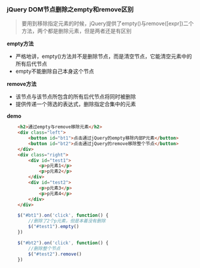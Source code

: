 
### jQuery DOM节点删除之empty和remove区别

> 要用到移除指定元素的时候，jQuery提供了empty()与remove([expr])二个方法，两个都是删除元素，但是两者还是有区别

__empty方法__


* 严格地讲，empty()方法并不是删除节点，而是清空节点，它能清空元素中的所有后代节点
* empty不能删除自己本身这个节点

__remove方法__


* 该节点与该节点所包含的所有后代节点将同时被删除
* 提供传递一个筛选的表达式，删除指定合集中的元素


__demo__

```html
    <h2>通过empty与remove移除元素</h2>
    <div class="left">
        <button id="bt1">点击通过jQuery的empty移除内部P元素</button>
        <button id="bt2">点击通过jQuery的remove移除整个节点</button>
    </div>
    <div class="right">
        <div id="test1">
            <p>p元素1</p>
            <p>p元素2</p>
        </div>
        <div id="test2">
            <p>p元素3</p>
            <p>p元素4</p>
        </div>
    </div>
```
```javaScript
    $("#bt1").on('click', function() {
        //删除了2个p元素，但是本着没有删除
        $("#test1").empty()
    })

    $("#bt2").on('click', function() {
        //删除整个节点
        $("#test2").remove()
    })
```